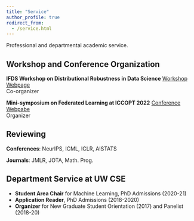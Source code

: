 ```yaml
---
title: "Service"
author_profile: true
redirect_from: 
  - /service.html
---
```

Professional and departmental academic service.

## Workshop and Conference Organization

**IFDS Workshop on Distributional Robustness in Data Science**
[Workshop Webpage](https://ifds-tripods.github.io/drds-workshop-2022/)  
Co-organizer  

**Mini-symposium on Federated Learning at ICCOPT 2022** 
[Conference Webpabe](https://iccopt2022.lehigh.edu/)  
Organizer

## Reviewing

**Conferences**: NeurIPS, ICML, ICLR, AISTATS  

**Journals**: JMLR, JOTA, Math. Prog.  

## Department Service at UW CSE

- **Student Area Chair** for Machine Learning, PhD Admissions (2020-21)  
- **Application Reader**, PhD Admissions (2018-2020)
- **Organizer** for New Graduate Student Orientation (2017) and Panelist (2018-20) 

